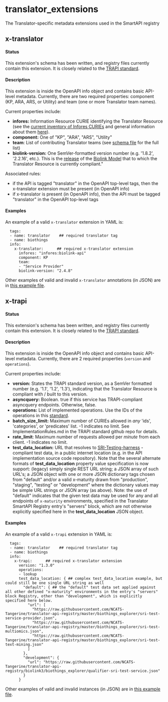 # translator_extensions

The Translator-specific metadata extensions used in the SmartAPI registry

## x-translator

#### Status

This extension's schema has been written, and registry files currently contain this extension. It is closely related to the [TRAPI standard](https://github.com/NCATSTranslator/ReasonerAPI).

#### Description

This extension is inside the OpenAPI info object and contains basic API-level metadata. Currently, there are two required properties: component (KP, ARA, ARS, or Utility) and team (one or more Translator team names). 

Current properties include:

- **infores:** Information Resource CURIE identifying the Translator Resource (see the [current inventory of Infores CURIEs](https://docs.google.com/spreadsheets/d/1Ak1hRqlTLr1qa-7O0s5bqeTHukj9gSLQML1-lg6xIHM) and general information about them [here](https://docs.google.com/document/d/177sOmjTueIK4XKJ0GjxsARg909CaU71tReIehAp5DDo/edit#bookmark=id.8sdy3vk2umkd)).
- **component:** One of  "KP", "ARA", "ARS", "Utility"
- **team**: List of contributing Translator teams (see [schema file](https://github.com/NCATSTranslator/translator_extensions/blob/main/x-translator/smartapi_x-translator_schema.json) for the full list)
- **biolink-version:**  One SemVer-formatted version number (e.g. '1.8.2', '2.2.16', etc.). This is the [release](https://github.com/biolink/biolink-model/releases) of the [Biolink Model](https://github.com/biolink/biolink-model) that to which the Translator Resource is currently compliant."

Associated rules:

- if the API is tagged "translator" in the OpenAPI top-level tags, then the x-translator extension must be present (in OpenAPI info)
- if x-translator is present (in OpenAPI info), then the API must be tagged "translator" in the OpenAPI top-level tags  

#### Examples  

 An example of a valid `x-translator` extension in YAML is: 

```
  tags:
  - name: translator    ## required translator tag
  - name: biothings
  info:
    x-translator:      ## required x-translator extension
      infores: "infores:biolink-api"
      component: KP
      team:
      - "Service Provider"
      biolink-version: "2.4.8"
```

Other examples of valid and invalid `x-translator` annotations (in JSON) are in [this example file](https://github.com/NCATSTranslator/translator_extensions/blob/main/x-translator/smartapi_x-translator_examples.txt). 

## x-trapi

#### Status

This extension's schema has been written, and registry files currently contain this extension. It is closely related to the [TRAPI standard](https://github.com/NCATSTranslator/ReasonerAPI).

#### Description

This extension is inside the OpenAPI info object and contains basic API-level metadata. Currently, there are 2 required properties (`version` and `operations`).

Current properties include:

- **version:** States the TRAPI standard version, as a SemVer formatted number (e.g. '1.1', '1.2', '1.3'), indicating that the Translator Resource is compliant with / built to this version.
- **asyncquery:** Boolean. true if this service has TRAPI-compliant asyncquery endpoints. Otherwise, false. 
- **operations:** List of implemented operations. Use the IDs of the operations in this [standard](http://standards.ncats.io/operation.json).
- **batch_size_limit:** Maximum number of CURIEs allowed in _any_ 'ids', 'categories', or 'predicates' list. -1 indicates no limit. See ImplementationRules.md in the TRAPI standard github repo for details. 
- **rate_limit**: Maximum number of requests allowed per _minute_ from each client. -1 indicates no limit.
- **test_data_location:** URL that resolves to [SRI-Testing-harness](https://github.com/TranslatorSRI/SRI_testing) -compliant test data, in a public internet location (e.g. in the API implementation source code repository). Note that the several alternate formats of **test_data_location** property value specification is now support: (legacy) simply single REST URL string; a JSON array of such URL's; a JSON object with one or more JSON dictionary tags chosen from "default" and/or a valid x-maturity drawn from "production", "staging", "testing" or "development" where the dictionary values may be simple URL strings or JSON array (as above). Note: the use of "default" indicates that the given test data may be used for any and all endpoints of `x-maturity` environments, specified in the Translator SmartAPI Registry entry's "servers" block, which are not otherwise explicitly specified here in the **test_data_location** JSON object.

#### Examples

An example of a valid `x-trapi` extension in YAML is:  

```
  tags:
  - name: translator    ## required translator tag
  - name: biothings
  info:
    x-trapi:      ## required x-translator extension
      version: "1.3.0"
      operations:
      - lookup
      test_data_location: { ## complex test_data_location example, but could still be one single URL string as well
        "default": { ## the "default" test data set applied against all other defined "x-maturity" environments in the entry's "servers" block Registry, other than "development", which is explicitly specified here below.
          "url": [
            "https://raw.githubusercontent.com/NCATS-Tangerine/translator-api-registry/master/biothings_explorer/sri-test-service-provider.json",
            "https://raw.githubusercontent.com/NCATS-Tangerine/translator-api-registry/master/biothings_explorer/sri-test-multiomics.json",
            "https://raw.githubusercontent.com/NCATS-Tangerine/translator-api-registry/master/biothings_explorer/sri-test-text-mining.json"
          ]
        },
        "development": {
          "url": "https://raw.githubusercontent.com/NCATS-Tangerine/translator-api-registry/biolink3/biothings_explorer/qualifier-sri-test-service.json"
        }
      }
```

Other examples of valid and invalid instances (in JSON) are in [this example file](https://github.com/NCATSTranslator/translator_extensions/blob/main/x-trapi/smartapi_x-trapi_examples.txt).
